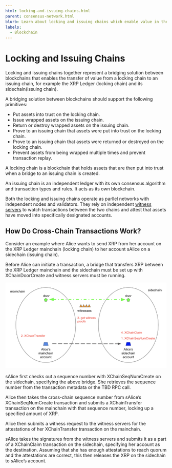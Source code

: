```yaml
---
html: locking-and-issuing-chains.html
parent: consensus-network.html
blurb: Learn about locking and issuing chains which enable value in the form of XRP and other tokens (IOUs) to move efficiently between the XRP Ledger and another chain, also known as a sidechain.
labels:
  - Blockchain
---
```

# Locking and Issuing Chains

Locking and issuing chains together represent a bridging solution between blockchains that enables the transfer of value from a locking chain to an issuing chain, for example the XRP Ledger (locking chain) and its sidechain(issuing chain).

A bridging solution between blockchains should support the following primitives:

* Put assets into trust on the locking chain.
* Issue wrapped assets on the issuing chain.
* Return or destroy wrapped assets on the issuing chain.
* Prove to an issuing chain that assets were put into trust on the locking chain.
* Prove to an issuing chain that assets were returned or destroyed on the locking chain.
* Prevent assets from being wrapped multiple times and prevent transaction replay.

A locking chain is a blockchain that holds assets that are then put into trust when a bridge to an issuing chain is created.

An issuing chain is an independent ledger with its own consensus algorithm and transaction types and rules. It acts as its own blockchain.

Both the locking and issuing chains operate as parllel networks with independent nodes and validators. They rely on independent [witness servers](witness-servers.md) to watch transactions between the two chains and attest that assets have moved into specifically designated accounts.

## How Do Cross-Chain Transactions Work?

Consider an example where Alice wants to send XRP from her account on the XRP Ledger mainchain (locking chain) to her account sAlice on a sidechain (issuing chain).

Before Alice can initiate a transaction, a bridge that transfers XRP between the XRP Ledger mainchain and the sidechain must be set up with XChainDoorCreate and witness servers must be running.

<!-- Add image of just the bridge created-->

![Cross-chain Transactions](img/xrpl-bridging-solution.png "Cross-chain transactions")

sAlice first checks out a sequence number with XChainSeqNumCreate on the sidechain, specifying the above bridge. She retrieves the sequence number from the transaction metadata or the TBD RPC call.

Alice then takes the cross-chain sequence number from sAlice’s XChainSeqNumCreate transaction and submits a XChainTransfer transaction on the mainchain with that sequence number, locking up a specified amount of XRP.

Alice then submits a witness request to the witness servers for the attestations of her XChainTransfer transaction on the mainchain.

sAlice takes the signatures from the witness servers and submits it as a part of a XChainClaim transaction on the sidechain, specifying her account as the destination. Assuming that she has enough attestations to reach quorum and the attestations are correct, this then releases the XRP on the sidechain to sAlice’s account.
